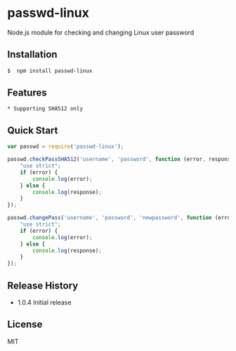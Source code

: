 # passwd-linux
Node.js module for checking and changing Linux user password

## Installation
```bash
$  npm install passwd-linux
```

## Features

    * Supporting SHA512 only

## Quick Start
```js
var passwd = require('passwd-linux');

passwd.checkPassSHA512('username', 'password', function (error, response) {
    "use strict";
    if (error) {
        console.log(error);
    } else {
        console.log(response);
    }
});

passwd.changePass('username', 'password', 'newpassword', function (error, response) {
    "use strict";
    if (error) {
        console.log(error);
    } else {
        console.log(response);
    }
});
```

## Release History

* 1.0.4 Initial release

## License

MIT

